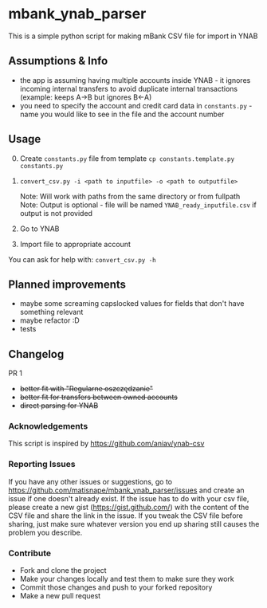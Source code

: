 # mbank_ynab_parser

This is a simple python script for making mBank CSV file for import in YNAB

## Assumptions & Info

- the app is assuming having multiple accounts inside YNAB - it ignores incoming internal transfers to avoid duplicate internal transactions (example: keeps A->B but ignores B<-A)
- you need to specify the account and credit card data in `constants.py` - name you would like to see in the file and the account number

## Usage

0) Create `constants.py` file from template
    `cp constants.template.py constants.py`
1) `convert_csv.py -i <path to inputfile> -o <path to outputfile> `

   Note: Will work with paths from the same directory or from fullpath
   Note: Output is optional - file will be named `YNAB_ready_inputfile.csv` if output is not provided
2) Go to YNAB
4) Import file to appropriate account

You can ask for help with:
`convert_csv.py -h`

## Planned improvements

- maybe some screaming capslocked values for fields that don't have something relevant
- maybe refactor :D
- tests

## Changelog
PR 1
- ~~better fit with "Regularne oszczędzanie"~~
- ~~better fit for transfers between owned accounts~~
- ~~direct parsing for YNAB~~

### Acknowledgements
This script is inspired by https://github.com/aniav/ynab-csv

### Reporting Issues
If you have any other issues or suggestions, go to https://github.com/matisnape/mbank_ynab_parser/issues and create an issue if one doesn't already exist. If the issue has to do with your csv file, please create a new gist (https://gist.github.com/) with the content of the CSV file and share the link in the issue. If you tweak the CSV file before sharing, just make sure whatever version you end up sharing still causes the problem you describe.

### Contribute
- Fork and clone the project
- Make your changes locally and test them to make sure they work
- Commit those changes and push to your forked repository
- Make a new pull request

